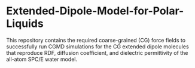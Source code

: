 # Extended-Dipole-Model-for-Polar-Liquids
This repository contains the required coarse-grained (CG) force fields to successfully run CGMD simulations for the CG extended dipole molecules that reproduce RDF, diffusion coefficient, and dielectric permittivity of the all-atom SPC/E water model.
